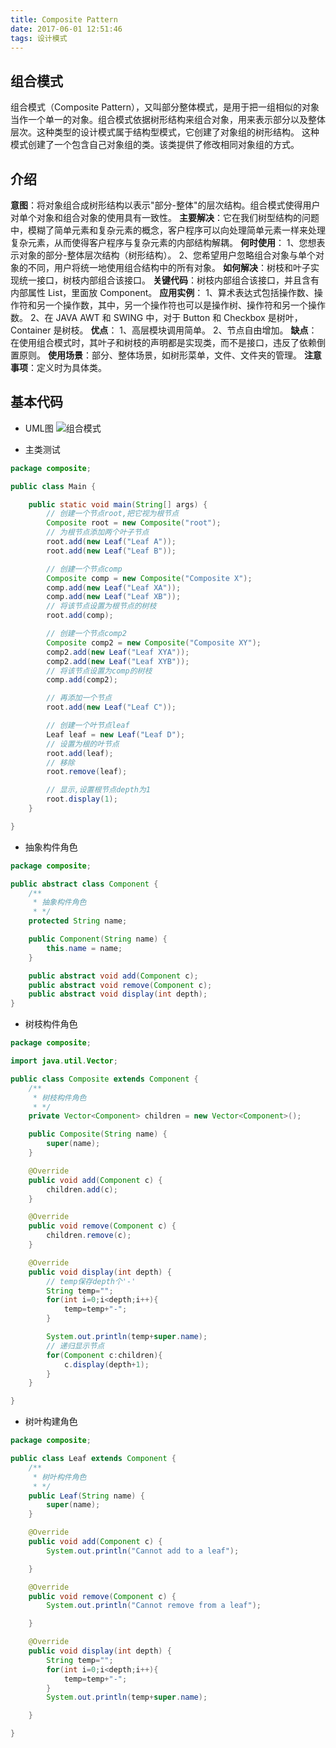 ```yaml
---
title: Composite Pattern
date: 2017-06-01 12:51:46
tags: 设计模式
---
```


## 组合模式
组合模式（Composite Pattern），又叫部分整体模式，是用于把一组相似的对象当作一个单一的对象。组合模式依据树形结构来组合对象，用来表示部分以及整体层次。这种类型的设计模式属于结构型模式，它创建了对象组的树形结构。
这种模式创建了一个包含自己对象组的类。该类提供了修改相同对象组的方式。

## 介绍
**意图**：将对象组合成树形结构以表示"部分-整体"的层次结构。组合模式使得用户对单个对象和组合对象的使用具有一致性。
**主要解决**：它在我们树型结构的问题中，模糊了简单元素和复杂元素的概念，客户程序可以向处理简单元素一样来处理复杂元素，从而使得客户程序与复杂元素的内部结构解耦。
**何时使用**： 1、您想表示对象的部分-整体层次结构（树形结构）。 2、您希望用户忽略组合对象与单个对象的不同，用户将统一地使用组合结构中的所有对象。
**如何解决**：树枝和叶子实现统一接口，树枝内部组合该接口。
**关键代码**：树枝内部组合该接口，并且含有内部属性 List，里面放 Component。
**应用实例**： 1、算术表达式包括操作数、操作符和另一个操作数，其中，另一个操作符也可以是操作树、操作符和另一个操作数。 2、在 JAVA AWT 和 SWING 中，对于 Button 和 Checkbox 是树叶，Container 是树枝。
**优点**： 1、高层模块调用简单。 2、节点自由增加。
**缺点**：在使用组合模式时，其叶子和树枝的声明都是实现类，而不是接口，违反了依赖倒置原则。
**使用场景**：部分、整体场景，如树形菜单，文件、文件夹的管理。
**注意事项**：定义时为具体类。

## 基本代码
* UML图
![组合模式](Composite.png)

* 主类测试
```java
package composite;

public class Main {

    public static void main(String[] args) {
        // 创建一个节点root,把它视为根节点
        Composite root = new Composite("root");
        // 为根节点添加两个叶子节点
        root.add(new Leaf("Leaf A"));
        root.add(new Leaf("Leaf B"));

        // 创建一个节点comp
        Composite comp = new Composite("Composite X");
        comp.add(new Leaf("Leaf XA"));
        comp.add(new Leaf("Leaf XB"));
        // 将该节点设置为根节点的树枝
        root.add(comp);

        // 创建一个节点comp2
        Composite comp2 = new Composite("Composite XY");
        comp2.add(new Leaf("Leaf XYA"));
        comp2.add(new Leaf("Leaf XYB"));
        // 将该节点设置为comp的树枝
        comp.add(comp2);

        // 再添加一个节点
        root.add(new Leaf("Leaf C"));

        // 创建一个叶节点leaf
        Leaf leaf = new Leaf("Leaf D");
        // 设置为根的叶节点
        root.add(leaf);
        // 移除
        root.remove(leaf);

        // 显示,设置根节点depth为1
        root.display(1);
    }

}
```

* 抽象构件角色
```java
package composite;

public abstract class Component {
    /**
     * 抽象构件角色
     * */
    protected String name;

    public Component(String name) {
        this.name = name;
    }

    public abstract void add(Component c);
    public abstract void remove(Component c);
    public abstract void display(int depth);
}

```

* 树枝构件角色
```java
package composite;

import java.util.Vector;

public class Composite extends Component {
    /**
     * 树枝构件角色
     * */
    private Vector<Component> children = new Vector<Component>();

    public Composite(String name) {
        super(name);
    }

    @Override
    public void add(Component c) {
        children.add(c);
    }

    @Override
    public void remove(Component c) {
        children.remove(c);
    }

    @Override
    public void display(int depth) {
        // temp保存depth个'-'
        String temp="";
        for(int i=0;i<depth;i++){
            temp=temp+"-";
        }

        System.out.println(temp+super.name);
        // 递归显示节点
        for(Component c:children){
            c.display(depth+1);
        }
    }

}
```

* 树叶构建角色
```java
package composite;

public class Leaf extends Component {
    /**
     * 树叶构件角色
     * */
    public Leaf(String name) {
        super(name);
    }

    @Override
    public void add(Component c) {
        System.out.println("Cannot add to a leaf");

    }

    @Override
    public void remove(Component c) {
        System.out.println("Cannot remove from a leaf");

    }

    @Override
    public void display(int depth) {
        String temp="";
        for(int i=0;i<depth;i++){
            temp=temp+"-";
        }
        System.out.println(temp+super.name);

    }

}
```
